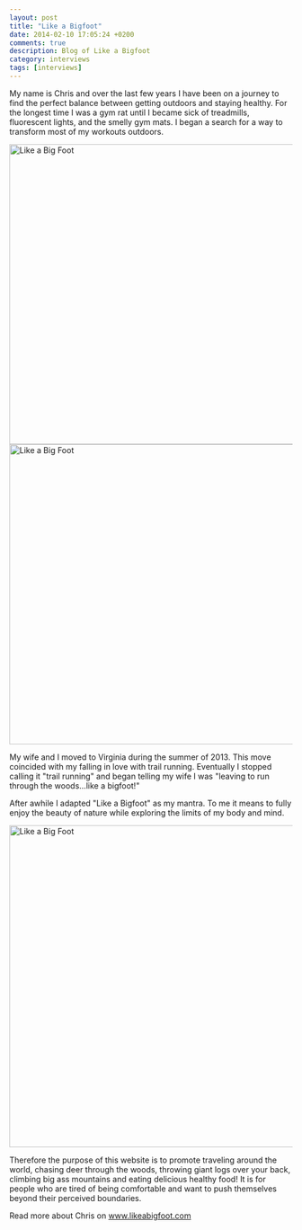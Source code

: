 ```yaml
---
layout: post
title: "Like a Bigfoot"
date: 2014-02-10 17:05:24 +0200
comments: true
description: Blog of Like a Bigfoot
category: interviews
tags: [interviews]
---
```

My name is Chris and over the last few years I have been on a journey to find the perfect balance between getting outdoors and staying healthy.  For the longest time I was a gym rat until I became sick of treadmills, fluorescent lights, and the smelly gym mats.  I began a search for a way to transform most of my workouts outdoors. 

<img src="http://farm8.staticflickr.com/7425/12436050875_d804795352_c.jpg" width="800" height="534" alt="Like a Big Foot">
<!--more--><br>

<img src="http://farm4.staticflickr.com/3710/12436532084_14178738a5_c.jpg" width="800" height="534" alt="Like a Big Foot">

My wife and I moved to Virginia during the summer of 2013.  This move coincided with my falling in love with trail running.  Eventually I stopped calling it "trail running" and began telling my wife I was "leaving to run through the woods...like a bigfoot!"

After awhile I adapted "Like a Bigfoot" as my mantra.  To me it means to fully enjoy the beauty of nature while exploring the limits of my body and mind.  

<img src="http://farm8.staticflickr.com/7390/12436052715_6d47252af1_c.jpg" width="800" height="573" alt="Like a Big Foot">

Therefore the purpose of this website is to promote traveling around the world, chasing deer through the woods, throwing giant logs over your back, climbing big ass mountains and eating delicious healthy food!  It is for people who are tired of being comfortable and want to push themselves beyond their perceived boundaries.

Read more about Chris on <a href="http://www.likeabigfoot.com" target="_blank">www.likeabigfoot.com</a>
